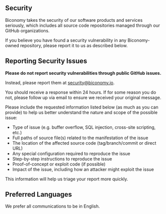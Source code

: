 ## Security

Biconomy takes the security of our software products and services seriously, which includes all source code repositories managed through our GitHub organizations.

If you believe you have found a security vulnerability in any Biconomy-owned repository, please report it to us as described below.

## Reporting Security Issues

**Please do not report security vulnerabilities through public GitHub issues.**

Instead, please report them at [security@biconomy.io](mailto:security@biconomy.io).

You should receive a response within 24 hours. If for some reason you do not, please follow up via email to ensure we received your original message.

Please include the requested information listed below (as much as you can provide) to help us better understand the nature and scope of the possible issue:

  * Type of issue (e.g. buffer overflow, SQL injection, cross-site scripting, etc.)
  * Full paths of source file(s) related to the manifestation of the issue
  * The location of the affected source code (tag/branch/commit or direct URL)
  * Any special configuration required to reproduce the issue
  * Step-by-step instructions to reproduce the issue
  * Proof-of-concept or exploit code (if possible)
  * Impact of the issue, including how an attacker might exploit the issue

This information will help us triage your report more quickly.

## Preferred Languages

We prefer all communications to be in English.